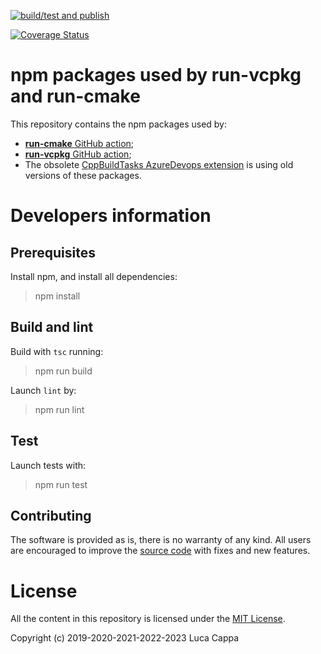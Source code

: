 [![build/test and publish](https://github.com/lukka/run-cmake-vcpkg-action-libs/actions/workflows/build-publish.yml/badge.svg)](https://github.com/lukka/run-cmake-vcpkg-action-libs/actions/workflows/build-publish.yml)


[![Coverage Status](https://coveralls.io/repos/github/lukka/run-cmake-vcpkg-action-libs/badge.svg?branch=main)](https://coveralls.io/github/lukka/run-cmake-vcpkg-action-libs?branch=main)
# npm packages used by run-vcpkg and run-cmake 

This repository contains the npm packages used by:
  - [**run-cmake** GitHub action](https://github.com/marketplace/actions/run-cmake);
  - [**run-vcpkg** GitHub action](https://github.com/marketplace/actions/run-vcpkg);
  - The obsolete [CppBuildTasks AzureDevops extension](https://marketplace.visualstudio.com/items?itemName=lucappa.cmake-ninja-vcpkg-tasks) is using old versions of these packages.

# Developers information

## Prerequisites

Install npm, and install all dependencies:
 
 > npm install
 
## Build and lint
Build with `tsc` running:

 > npm run build

Launch `lint` by:

 > npm run lint

## Test

Launch tests with:

 > npm run test

## <a id='contributing'>Contributing</a>

The software is provided as is, there is no warranty of any kind. All users are encouraged to improve the [source code](https://github.com/lukka/run-cmake-vcpkg-action-libs) with fixes and new features.

# License
All the content in this repository is licensed under the [MIT License](LICENSE.txt).

Copyright (c) 2019-2020-2021-2022-2023 Luca Cappa
